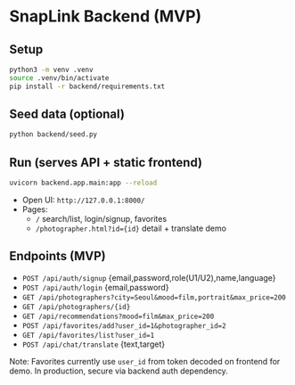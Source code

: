 # SnapLink Backend (MVP)

## Setup
```bash
python3 -m venv .venv
source .venv/bin/activate
pip install -r backend/requirements.txt
```

## Seed data (optional)
```bash
python backend/seed.py
```

## Run (serves API + static frontend)
```bash
uvicorn backend.app.main:app --reload
```

- Open UI: `http://127.0.0.1:8000/`
- Pages:
  - `/` search/list, login/signup, favorites
  - `/photographer.html?id={id}` detail + translate demo

## Endpoints (MVP)
- `POST /api/auth/signup` {email,password,role(U1/U2),name,language}
- `POST /api/auth/login` {email,password}
- `GET /api/photographers?city=Seoul&mood=film,portrait&max_price=200`
- `GET /api/photographers/{id}`
- `GET /api/recommendations?mood=film&max_price=200`
- `POST /api/favorites/add?user_id=1&photographer_id=2`
- `GET /api/favorites/list?user_id=1`
- `POST /api/chat/translate` {text,target}

Note: Favorites currently use `user_id` from token decoded on frontend for demo. In production, secure via backend auth dependency.
